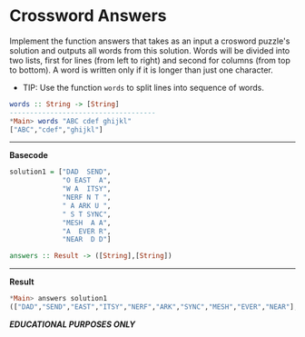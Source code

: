 # Crossword Answers
Implement the function answers that takes as an input a crosword puzzle's solution and outputs all words from this solution. Words will be divided into two lists, first for lines (from left to right) and second for columns (from top to bottom). A word is written only if it is longer than just one character.

- TIP: Use the function `words` to split lines into sequence of words.
```haskell 
words :: String -> [String]
------------------------------------
*Main> words "ABC cdef ghijkl"
["ABC","cdef","ghijkl"]
```

___________________________________________________________________________________________________________________________________________________________________________________
**Basecode**

```haskell
solution1 = ["DAD  SEND",
             "O EAST  A",
             "W A  ITSY",
             "NERF N T ",
             " A ARK U ",
             " S T SYNC",
             "MESH  A A",
             "A  EVER R",
             "NEAR  D D"]

answers :: Result -> ([String],[String])
```
___________________________________________________________________________________________________________________________________________________________________________________
**Result**
```haskell
*Main> answers solution1 
(["DAD","SEND","EAST","ITSY","NERF","ARK","SYNC","MESH","EVER","NEAR"],["DOWN","MAN","EASE","DEAR","FATHER","STINKS","YARD","STUN","DAY","CARD"])
```


***EDUCATIONAL PURPOSES ONLY***
